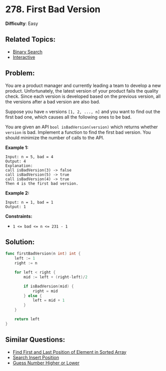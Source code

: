 # 278. First Bad Version

**Difficulty**: Easy

## Related Topics:

- [Binary Search](https://leetcode.com/tag/binary-search/)
- [Interactive](https://leetcode.com/tag/interactive/)

## Problem:

You are a product manager and currently leading a team to develop a new product. Unfortunately, the latest version of your product fails the quality check. Since each version is developed based on the previous version, all the versions after a bad version are also bad.

Suppose you have `n` versions `[1, 2, ..., n]` and you want to find out the first bad one, which causes all the following ones to be bad.

You are given an API `bool isBadVersion(version)` which returns whether `version` is bad. Implement a function to find the first bad version. You should minimize the number of calls to the API.

**Example 1:**

```
Input: n = 5, bad = 4
Output: 4
Explanation:
call isBadVersion(3) -> false
call isBadVersion(5) -> true
call isBadVersion(4) -> true
Then 4 is the first bad version.
```

**Example 2:**

```
Input: n = 1, bad = 1
Output: 1
```

**Constraints:**

- `1 <= bad <= n <= 231 - 1`

## Solution:

```go
func firstBadVersion(n int) int {
	left := 1
	right := n

	for left < right {
		mid := left + (right-left)/2

		if isBadVersion(mid) {
			right = mid
		} else {
			left = mid + 1
		}
	}

	return left
}
```

## Similar Questions:

- [Find First and Last Position of Element in Sorted Array](https://github.com/ju-popov/leetcode.com/tree/main/problems/find-first-and-last-position-of-element-in-sorted-array/)
- [Search Insert Position](https://github.com/ju-popov/leetcode.com/tree/main/problems/search-insert-position/)
- [Guess Number Higher or Lower](https://github.com/ju-popov/leetcode.com/tree/main/problems/guess-number-higher-or-lower/)
